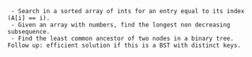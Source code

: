      - Search in a sorted array of ints for an entry equal to its index (A[i] == i).
     - Given an array with numbers, find the longest non decreasing subsequence.
     - Find the least common ancestor of two nodes in a binary tree. Follow up: efficient solution if this is a BST with distinct keys.